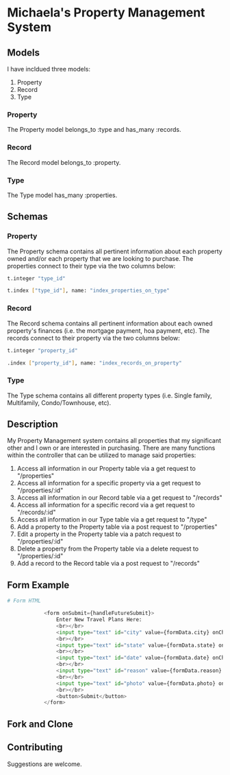 # Michaela's Property Management System

## Models

I have incldued three models:
1. Property
2. Record
3. Type

### Property

The Property model belongs_to :type and has_many :records.

### Record

The Record model belongs_to :property.

### Type

The Type model has_many :properties.

## Schemas

### Property

The Property schema contains all pertinent information about each property owned and/or each property that we are looking to purchase. The properties connect to their type via the two columns below:

```bash
t.integer "type_id"
```
```bash
t.index ["type_id"], name: "index_properties_on_type"
```

### Record

The Record schema contains all pertinent information about each owned property's finances (i.e. the mortgage payment, hoa payment, etc). The records connect to their property via the two columns below:

```bash
t.integer "property_id"
```
```bash
.index ["property_id"], name: "index_records_on_property"
```

### Type

The Type schema contains all different property types (i.e. Single family, Multifamily, Condo/Townhouse, etc).

## Description

My Property Management system contains all properties that my significant other and I own or are interested in purchasing. There are many functions within the controller that can be utilized to manage said properties:
1. Access all information in our Property table via a get request to "/properties"
2. Access all information for a specific property via a get request to "/properties/:id"
3. Access all information in our Record table via a get request to "/records"
4. Access all information for a specific record via a get request to "/records/:id"
5. Access all information in our Type table via a get request to "/type"
6. Add a property to the Property table via a post request to "/properties"
7. Edit a property in the Property table via a patch request to "/properties/:id"
8. Delete a property from the Property table via a delete request to "/properties/:id"
9. Add a record to the Record table via a post request to "/records"

## Form Example

```python
# Form HTML

            <form onSubmit={handleFutureSubmit}>
                Enter New Travel Plans Here:
                <br></br>
                <input type="text" id="city" value={formData.city} onChange={handleFutureChange} placeholder="City/Activity"/>
                <br></br>
                <input type="text" id="state" value={formData.state} onChange={handleFutureChange} placeholder="State"/>
                <br></br>
                <input type="text" id="date" value={formData.date} onChange={handleFutureChange} placeholder="Date"/>
                <br></br>
                <input type="text" id="reason" value={formData.reason} onChange={handleFutureChange} placeholder="Reason for the trip"/>
                <br></br>
                <input type="text" id="photo" value={formData.photo} onChange={handleFutureChange} placeholder="Image URL"/>
                <br></br>
                <button>Submit</button>
            </form>
```

## Fork and Clone


## Contributing

Suggestions are welcome.